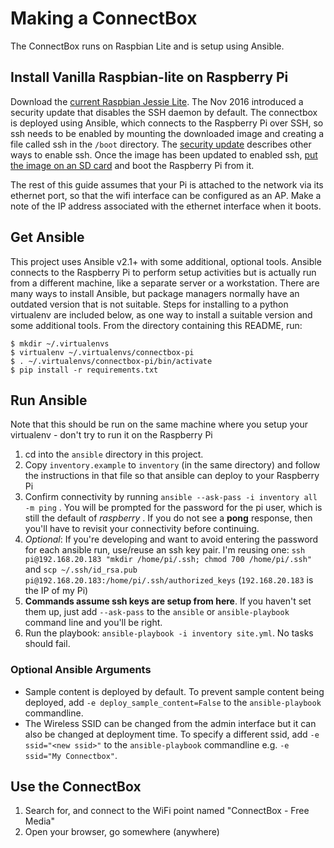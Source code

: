 # Making a ConnectBox

The ConnectBox runs on Raspbian Lite and is setup using Ansible.

## Install Vanilla Raspbian-lite on Raspberry Pi

Download the [current Raspbian Jessie Lite](https://www.raspberrypi.org/downloads/raspbian/). The Nov 2016 introduced a security update that disables the SSH daemon by default. The connectbox is deployed using Ansible, which connects to the Raspberry Pi over SSH, so ssh needs to be enabled by mounting the downloaded image and creating a file called ssh in the `/boot` directory. The [security update](https://www.raspberrypi.org/blog/a-security-update-for-raspbian-pixel/) describes other ways to enable ssh. Once the image has been updated to enabled ssh, [put the image on an SD card](https://www.raspberrypi.org/documentation/installation/installing-images/) and boot the Raspberry Pi from it.

The rest of this guide assumes that your Pi is attached to the network via its ethernet port, so that the wifi interface can be configured as an AP. Make a note of the IP address associated with the ethernet interface when it boots.

## Get Ansible

This project uses Ansible v2.1+ with some additional, optional tools. Ansible connects to the Raspberry Pi to perform setup activities but is actually run from a different machine, like a separate server or a workstation. There are many ways to install Ansible, but package managers normally have an outdated version that is not suitable. Steps for installing to a python virtualenv are included below, as one way to install a suitable version and some additional tools. From the directory containing this README, run:

```
$ mkdir ~/.virtualenvs
$ virtualenv ~/.virtualenvs/connectbox-pi
$ . ~/.virtualenvs/connectbox-pi/bin/activate
$ pip install -r requirements.txt
```

## Run Ansible

Note that this should be run on the same machine where you setup your virtualenv - don't try to run it on the Raspberry Pi

1. cd into the `ansible` directory in this project.
1. Copy `inventory.example` to `inventory` (in the same directory) and follow the instructions in that file so that ansible can deploy to your Raspberry Pi
1. Confirm connectivity by running `ansible --ask-pass -i inventory all -m ping` . You will be prompted for the password for the pi user, which is still the default of _raspberry_ . If you do not see a **pong** response, then you'll have to revisit your connectivity before continuing.
1. _Optional_: If you're developing and want to avoid entering the password for each ansible run, use/reuse an ssh key pair. I'm reusing one: `ssh pi@192.168.20.183 "mkdir /home/pi/.ssh; chmod 700 /home/pi/.ssh"` and `scp ~/.ssh/id_rsa.pub pi@192.168.20.183:/home/pi/.ssh/authorized_keys` (`192.168.20.183` is the IP of my Pi)
1. **Commands assume ssh keys are setup from here**. If you haven't set them up, just add `--ask-pass` to the `ansible` or `ansible-playbook` command line and you'll be right.
1. Run the playbook: `ansible-playbook -i inventory site.yml`. No tasks should fail.

### Optional Ansible Arguments

- Sample content is deployed by default. To prevent sample content being deployed, add `-e deploy_sample_content=False` to the `ansible-playbook` commandline.
- The Wireless SSID can be changed from the admin interface but it can also be changed at deployment time. To specify a different ssid, add `-e ssid="<new ssid>"` to the `ansible-playbook` commandline e.g. `-e ssid="My Connectbox"`.

## Use the ConnectBox

1. Search for, and connect to the WiFi point named "ConnectBox - Free Media"
1. Open your browser, go somewhere (anywhere)
